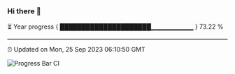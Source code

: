 ### Hi there 👋

⏳ Year progress { █████████████████████▁▁▁▁▁▁▁▁▁ } 73.22 %

---

⏰ Updated on Mon, 25 Sep 2023 06:10:50 GMT

![Progress Bar CI](https://github.com/Shyam-Makwana/GitHub-Actions-Demo/workflows/Progress%20Bar%20CI/badge.svg)
